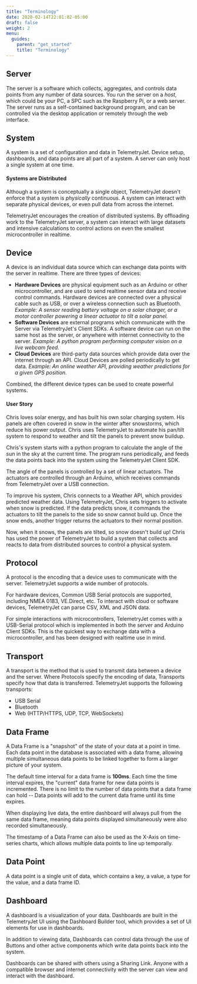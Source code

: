 ```yaml
---
title: "Terminology"
date: 2020-02-14T22:01:02-05:00
draft: false
weight: 2
menu:
  guides:
    parent: "get_started"
    title: "Terminology"
---
```



## 

## Server
The server is a software which collects, aggregates, and controls data points from any number of data sources. You run the server on a _host_, which could be your PC, a SPC such as the Raspberry Pi, or a web server. The server runs as a self-contained background program, and can be controlled via the desktop application or remotely through the web interface.

## System
A system is a set of configuration and data in TelemetryJet. Device setup, dashboards, and data points are all part of a system. A server can only host a single system at one time.

<div class="bp3-callout bp3-icon-layout-auto">
<h4 class="bp3-heading">Systems are Distributed</h4>
<p>
Although a system is conceptually a single object, TelemetryJet doesn't enforce that a system is <i>physically</i> continuous. A system can interact with separate physical devices, or even pull data from across the internet.
</p>
<p>
TelemetryJet encourages the creation of distributed systems. By offloading work to the TelemetryJet server, a system can interact with large datasets and intensive calculations to control actions on even the smallest microcontroller in realtime.
</p>
</div>

## Device
A device is an individual data source which can exchange data points with the server in realtime. There are three types of devices:

- __Hardware Devices__ are physical equipment such as an Arduino or other microcontroller, and are used to send realtime sensor data and receive control commands. Hardware devices are connected over a physical cable such as USB, or over a wireless connection such as Bluetooth. _Example: A sensor reading battery voltage on a solar charger, or a motor controller powering a linear actuator to tilt a solar panel._
- __Software Devices__ are external programs which communicate with the Server via TelemetryJet's Client SDKs. A software device can run on the same host as the server, or anywhere with internet connectivity to the server. _Example: A python program performing computer vision on a live webcam feed._
- __Cloud Devices__ are third-party data sources which provide data over the internet through an API. Cloud Devices are polled periodically to get data. _Example: An online weather API, providing weather predictions for a given GPS position._


Combined, the different device types can be used to create powerful systems. 
<div class="bp3-callout bp3-icon-flash">
<h4 class="bp3-heading">User Story</h4>
<p>
Chris loves solar energy, and has built his own solar charging system. His panels are often covered in snow in the winter after snowstorms, which reduce his power output. Chris uses TelemetryJet to automate his pan/tilt system to respond to weather and tilt the panels to prevent snow buildup.
</p>
<p>
Chris's system starts with a python program to calculate the angle of the sun in the sky at the current time. The program runs periodically, and feeds the data points back into the system using the TelemetryJet Client SDK.
</p>
<p>
The angle of the panels is controlled by a set of linear actuators. The actuators are controlled through an Arduino, which receives commands from TelemetryJet over a USB connection.
</p>
<p>
To improve his system, Chris connects to a Weather API, which provides predicted weather data. Using TelemetryJet, Chris sets triggers to activate when snow is predicted. If the data predicts snow, it commands the actuators to tilt the panels to the side so snow cannot build up. Once the snow ends, another trigger returns the actuators to their normal position.
</p>
<p>
Now, when it snows, the panels are tilted, so snow doesn't build up! Chris has used the power of TelemetryJet to build a system that collects and reacts to data from distributed sources to control a physical system.
</p>
</div>

## Protocol
A protocol is the encoding that a device uses to communicate with the server. TelemetryJet supports a wide number of protocols. 

For hardware devices, Common USB Serial protocols are supported, including NMEA 0183, VE.Direct, etc. To interact with cloud or software devices, TelemetryJet can parse CSV, XML and JSON data.

For simple interactions with microcontrollers, TelemetryJet comes with a USB-Serial protocol which is implemented in both the server and Arduino Client SDKs. This is the quickest way to exchange data with a microcontroller, and has been designed with realtime use in mind.

## Transport
A transport is the method that is used to transmit data between a device and the server. Where Protocols specify the encoding of data, Transports specify how that data is transferred. TelemetryJet supports the following transports:

- USB Serial
- Bluetooth
- Web (HTTP/HTTPS, UDP, TCP, WebSockets)

## Data Frame
A Data Frame is a "snapshot" of the state of your data at a point in time. Each data point in the database is associated with a data frame, allowing multiple simultaneous data points to be linked together to form a larger picture of your system.

The default time interval for a data frame is __100ms__. Each time the time interval expires, the "current" data frame for new data points is incremented. There is no limit to the number of data points that a data frame can hold -- Data points will add to the current data frame until its time expires.

When displaying live data, the entire dashboard will always pull from the same data frame, meaning data points displayed simultaneously were also recorded simultaneously. 

The timestamp of a Data Frame can also be used as the X-Axis on time-series charts, which allows multiple data points to line up temporally.

## Data Point
A data point is a single unit of data, which contains a key, a value, a type for the value, and a data frame ID.

## Dashboard
A dashboard is a visualization of your data. Dashboards are built in the TelemetryJet UI using the Dashboard Builder tool, which provides a set of UI elements for use in dashboards.

In addition to viewing data, Dashboards can control data through the use of Buttons and other active components which write data points back into the system.

Dashboards can be shared with others using a Sharing Link. Anyone with a compatible browser and internet connectivity with the server can view and interact with the dashboard.